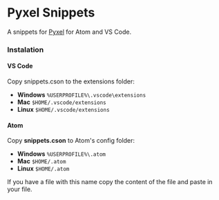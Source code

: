 # Pyxel Snippets

A snippets for [Pyxel](https://github.com/kitao/pyxel) for Atom and VS Code.

### Instalation

#### VS Code

Copy snippets.cson to the extensions folder:


* **Windows** `%USERPROFILE%\.vscode\extensions`
* **Mac** `$HOME/.vscode/extensions`
* **Linux** `$HOME/.vscode/extensions`

#### Atom


Copy **snippets.cson** to Atom's config folder:

* **Windows** `%USERPROFILE%\.atom`
* **Mac** `$HOME/.atom`
* **Linux** `$HOME/.atom`

If you have a file with this name copy the content of the file and paste in your file.
